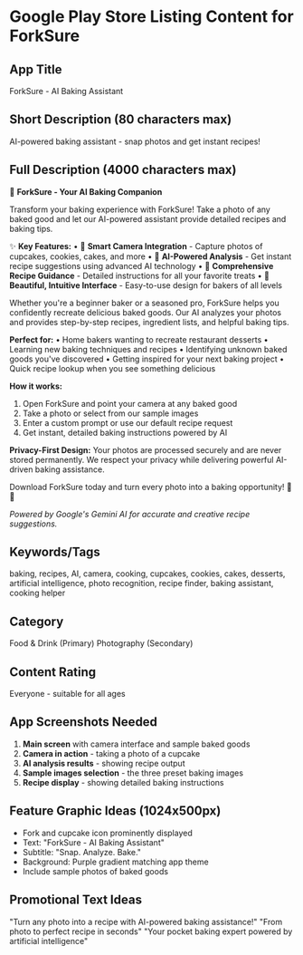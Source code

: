 # Google Play Store Listing Content for ForkSure

## App Title
ForkSure - AI Baking Assistant

## Short Description (80 characters max)
AI-powered baking assistant - snap photos and get instant recipes!

## Full Description (4000 characters max)
🍴 **ForkSure - Your AI Baking Companion**

Transform your baking experience with ForkSure! Take a photo of any baked good and let our AI-powered assistant provide detailed recipes and baking tips.

✨ **Key Features:**
• 📸 **Smart Camera Integration** - Capture photos of cupcakes, cookies, cakes, and more
• 🤖 **AI-Powered Analysis** - Get instant recipe suggestions using advanced AI technology
• 🧁 **Comprehensive Recipe Guidance** - Detailed instructions for all your favorite treats
• 🎨 **Beautiful, Intuitive Interface** - Easy-to-use design for bakers of all levels

Whether you're a beginner baker or a seasoned pro, ForkSure helps you confidently recreate delicious baked goods. Our AI analyzes your photos and provides step-by-step recipes, ingredient lists, and helpful baking tips.

**Perfect for:**
• Home bakers wanting to recreate restaurant desserts
• Learning new baking techniques and recipes
• Identifying unknown baked goods you've discovered
• Getting inspired for your next baking project
• Quick recipe lookup when you see something delicious

**How it works:**
1. Open ForkSure and point your camera at any baked good
2. Take a photo or select from our sample images
3. Enter a custom prompt or use our default recipe request
4. Get instant, detailed baking instructions powered by AI

**Privacy-First Design:**
Your photos are processed securely and are never stored permanently. We respect your privacy while delivering powerful AI-driven baking assistance.

Download ForkSure today and turn every photo into a baking opportunity! 🧁✨

*Powered by Google's Gemini AI for accurate and creative recipe suggestions.*

## Keywords/Tags
baking, recipes, AI, camera, cooking, cupcakes, cookies, cakes, desserts, artificial intelligence, photo recognition, recipe finder, baking assistant, cooking helper

## Category
Food & Drink (Primary)
Photography (Secondary)

## Content Rating
Everyone - suitable for all ages

## App Screenshots Needed
1. **Main screen** with camera interface and sample baked goods
2. **Camera in action** - taking a photo of a cupcake
3. **AI analysis results** - showing recipe output
4. **Sample images selection** - the three preset baking images
5. **Recipe display** - showing detailed baking instructions

## Feature Graphic Ideas (1024x500px)
- Fork and cupcake icon prominently displayed
- Text: "ForkSure - AI Baking Assistant"
- Subtitle: "Snap. Analyze. Bake."
- Background: Purple gradient matching app theme
- Include sample photos of baked goods

## Promotional Text Ideas
"Turn any photo into a recipe with AI-powered baking assistance!"
"From photo to perfect recipe in seconds"
"Your pocket baking expert powered by artificial intelligence" 